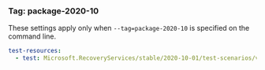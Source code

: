 
### Tag: package-2020-10

These settings apply only when `--tag=package-2020-10` is specified on the command line.

```yaml $(tag) == 'package-2020-10'
test-resources:
  - test: Microsoft.RecoveryServices/stable/2020-10-01/test-scenarios/vaults.yaml
```
